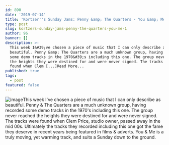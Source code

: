 ```yaml
---
id: 890
date: '2019-07-14'
title: 'Kortzer''s Sunday Jams: Penny &amp; The Quarters - You &amp; Me - Loose Lips'
type: post
slug: kortzers-sunday-jams-penny-the-quarters-you-me-1
author: 96
banner: []
description: >-
  This week I&#39;ve chosen a piece of music that I can only describe as
  beautiful. Penny &amp; The Quarters are a much unknown group, having recorded
  some demo tracks in the 1970&#39;s including this one. The group never reached
  the heights they were destined for and were never signed. The tracks were
  found when Clem [...]Read More...
published: true
tags:
  - post
featured: false
---
```

![image](../undefined)This week I've chosen a piece of music that I can only describe as beautiful. Penny & The Quarters are a much unknown group, having recorded some demo tracks in the 1970's including this one. The group never reached the heights they were destined for and were never signed. The tracks were found when Clem Price, studio owner, passed away in the mid 00s. Ultimately the tracks they recorded including this one got the fame they deserve in recent years being featured in films & adverts. You & Me is a truly moving, yet warming track, and suits a Sunday down to the ground.